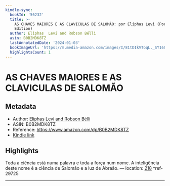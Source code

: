 ```yaml
---
kindle-sync:
  bookId: '56232'
  title: >-
    AS CHAVES MAIORES E AS CLAVICULAS DE SALOMÃO: por Eliphas Levi (Portuguese
    Edition)
  author: Eliphas  Levi and Robson Bélli
  asin: B0B2MDK8TZ
  lastAnnotatedDate: '2024-01-03'
  bookImageUrl: 'https://m.media-amazon.com/images/I/81tDIkVToqL._SY160.jpg'
  highlightsCount: 1
---
```

# AS CHAVES MAIORES E AS CLAVICULAS DE SALOMÃO
## Metadata
* Author: [Eliphas  Levi and Robson Bélli](https://www.amazon.comundefined)
* ASIN: B0B2MDK8TZ
* Reference: https://www.amazon.com/dp/B0B2MDK8TZ
* [Kindle link](kindle://book?action=open&asin=B0B2MDK8TZ)

## Highlights
Toda a ciência está numa palavra e toda a força num nome. A inteligência deste nome é a ciência de Salomão e a luz de Abraão. — location: [218](kindle://book?action=open&asin=B0B2MDK8TZ&location=218) ^ref-29725

---
